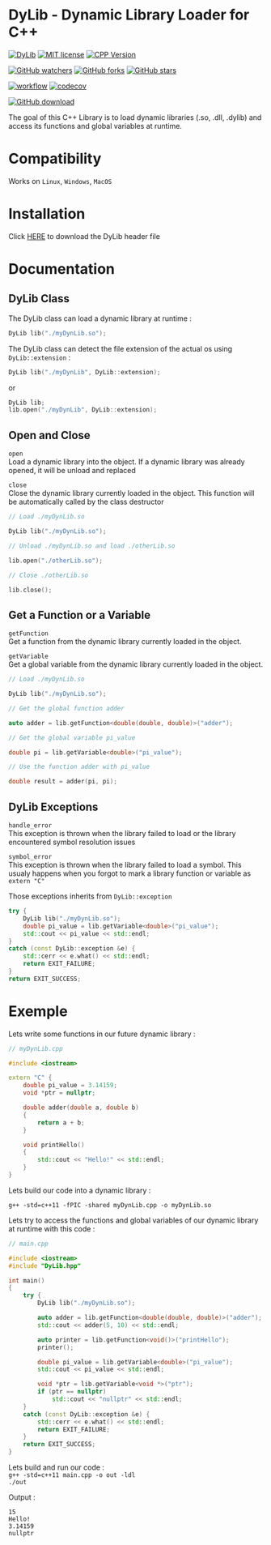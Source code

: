 # DyLib - Dynamic Library Loader for C++  
[![DyLib](https://img.shields.io/badge/DyLib-v1.4.1-blue.svg)](https://github.com/tocola/DyLib/releases/tag/v1.4.1)
[![MIT license](https://img.shields.io/badge/License-MIT-orange.svg)](https://github.com/tocola/DyLib/blob/main/LICENSE)
[![CPP Version](https://img.shields.io/badge/C++-11/14/17/20-darkgreen.svg)](https://isocpp.org/)

[![GitHub watchers](https://img.shields.io/github/watchers/tocola/DyLib?style=social)](https://github.com/tocola/DyLib/watchers/)
[![GitHub forks](https://img.shields.io/github/forks/tocola/DyLib?style=social)](https://github.com/tocola/DyLib/network/members/)
[![GitHub stars](https://img.shields.io/github/stars/tocola/DyLib?style=social)](https://github.com/tocola/DyLib/stargazers/)

[![workflow](https://github.com/tocola/DyLib/actions/workflows/unit_tests.yml/badge.svg)](https://github.com/tocola/DyLib/actions/workflows/unit_tests.yml)
[![codecov](https://codecov.io/gh/tocola/DyLib/branch/main/graph/badge.svg?token=4V6A9B7PII)](https://codecov.io/gh/tocola/DyLib)

[![GitHub download](https://img.shields.io/github/downloads/tocola/DyLib/total?style=for-the-badge)](https://github.com/tocola/DyLib/releases/download/v1.4.1/DyLib.hpp)

The goal of this C++ Library is to load dynamic libraries (.so, .dll, .dylib) and access its functions and global variables at runtime.

# Compatibility
Works on `Linux`, `Windows`, `MacOS`

# Installation

Click [HERE](https://github.com/tocola/DyLib/releases/download/v1.4.1/DyLib.hpp) to download the DyLib header file

# Documentation

## DyLib Class

The DyLib class can load a dynamic library at runtime :
```c++
DyLib lib("./myDynLib.so");
```
The DyLib class can detect the file extension of the actual os using `DyLib::extension` :
```c++
DyLib lib("./myDynLib", DyLib::extension);
```
or
```c++
DyLib lib;
lib.open("./myDynLib", DyLib::extension);
```

## Open and Close

`open`  
Load a dynamic library into the object. If a dynamic library was already opened, it will be unload and replaced  

`close`  
Close the dynamic library currently loaded in the object. This function will be automatically called by the class destructor
```c++
// Load ./myDynLib.so

DyLib lib("./myDynLib.so");

// Unload ./myDynLib.so and load ./otherLib.so

lib.open("./otherLib.so");

// Close ./otherLib.so

lib.close();
```

## Get a Function or a Variable

`getFunction`  
Get a function from the dynamic library currently loaded in the object.  

`getVariable`  
Get a global variable from the dynamic library currently loaded in the object.
```c++
// Load ./myDynLib.so

DyLib lib("./myDynLib.so");

// Get the global function adder

auto adder = lib.getFunction<double(double, double)>("adder");

// Get the global variable pi_value

double pi = lib.getVariable<double>("pi_value");

// Use the function adder with pi_value

double result = adder(pi, pi);
```

## DyLib Exceptions

`handle_error`  
This exception is thrown when the library failed to load or the library encountered symbol resolution issues  

`symbol_error`  
This exception is thrown when the library failed to load a symbol.
This usualy happens when you forgot to mark a library function or variable as `extern "C"`  


Those exceptions inherits from `DyLib::exception`
```c++
try {
    DyLib lib("./myDynLib.so");
    double pi_value = lib.getVariable<double>("pi_value");
    std::cout << pi_value << std::endl;
}
catch (const DyLib::exception &e) {
    std::cerr << e.what() << std::endl;
    return EXIT_FAILURE;
}
return EXIT_SUCCESS;
```

# Exemple

Lets write some functions in our future dynamic library :
```c++
// myDynLib.cpp

#include <iostream>

extern "C" {
    double pi_value = 3.14159;
    void *ptr = nullptr;

    double adder(double a, double b)
    {
        return a + b;
    }

    void printHello()
    {
        std::cout << "Hello!" << std::endl;
    }
}
```

Lets build our code into a dynamic library :  

`g++ -std=c++11 -fPIC -shared myDynLib.cpp -o myDynLib.so`

Lets try to access the functions and global variables of our dynamic library at runtime with this code :
```c++
// main.cpp

#include <iostream>
#include "DyLib.hpp"

int main()
{
    try {
        DyLib lib("./myDynLib.so");

        auto adder = lib.getFunction<double(double, double)>("adder");
        std::cout << adder(5, 10) << std::endl;

        auto printer = lib.getFunction<void()>("printHello");
        printer();

        double pi_value = lib.getVariable<double>("pi_value");
        std::cout << pi_value << std::endl;

        void *ptr = lib.getVariable<void *>("ptr");
        if (ptr == nullptr)
            std::cout << "nullptr" << std::endl;
    }
    catch (const DyLib::exception &e) {
        std::cerr << e.what() << std::endl;
        return EXIT_FAILURE;
    }
    return EXIT_SUCCESS;
}
```

Lets build and run our code :  
`g++ -std=c++11 main.cpp -o out -ldl`  
`./out`

Output :
```
15
Hello!
3.14159
nullptr
```
